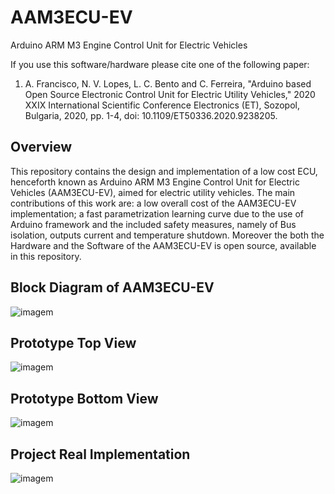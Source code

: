 # AAM3ECU-EV
Arduino ARM M3 Engine Control Unit for Electric Vehicles

If you use this software/hardware please cite one of the following paper:
1) A. Francisco, N. V. Lopes, L. C. Bento and C. Ferreira, "Arduino based Open Source Electronic Control Unit for Electric Utility Vehicles," 2020 XXIX International Scientific Conference Electronics (ET), Sozopol, Bulgaria, 2020, pp. 1-4, 
doi: 10.1109/ET50336.2020.9238205.

## Overview
This repository contains the design and implementation of a low cost ECU, henceforth known as Arduino ARM M3 Engine Control Unit for Electric Vehicles (AAM3ECU-EV), aimed for electric utility vehicles. The main contributions of this work are: a low overall cost of the AAM3ECU-EV implementation; a fast parametrization learning curve due to the use of Arduino framework and the included safety measures, namely  of Bus isolation, outputs current and temperature shutdown. Moreover the both the Hardware and the Software of the AAM3ECU-EV is open source, available in this repository.

## Block Diagram of AAM3ECU-EV
![imagem](https://user-images.githubusercontent.com/68593587/88094065-d9e7e480-cb8a-11ea-95c8-3659049fcc7d.png)

## Prototype Top View
![imagem](https://user-images.githubusercontent.com/68593587/88093504-00595000-cb8a-11ea-9a7c-dd02dda2674d.png)

## Prototype Bottom View
![imagem](https://user-images.githubusercontent.com/68593587/88093611-27b01d00-cb8a-11ea-9600-72fe2bc22aee.png)

## Project Real Implementation
![imagem](https://user-images.githubusercontent.com/68593587/88093673-3dbddd80-cb8a-11ea-810b-936a4aebc886.png)

